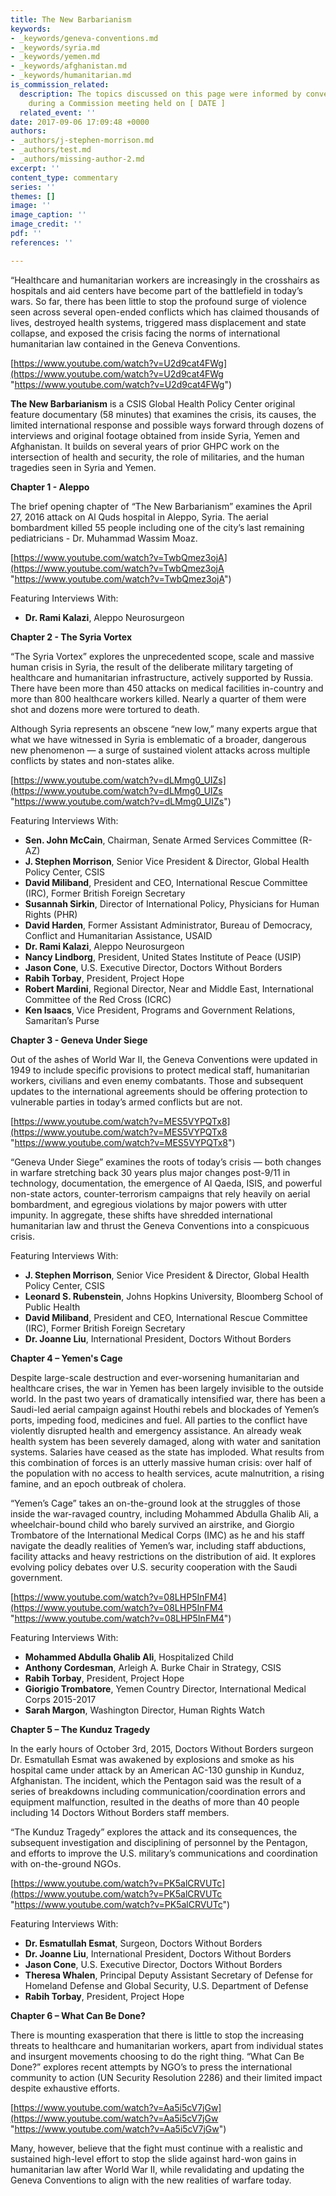 ```yaml
---
title: The New Barbarianism
keywords:
- _keywords/geneva-conventions.md
- _keywords/syria.md
- _keywords/yemen.md
- _keywords/afghanistan.md
- _keywords/humanitarian.md
is_commission_related:
  description: The topics discussed on this page were informed by conversations held
    during a Commission meeting held on [ DATE ]
  related_event: ''
date: 2017-09-06 17:09:48 +0000
authors:
- _authors/j-stephen-morrison.md
- _authors/test.md
- _authors/missing-author-2.md
excerpt: ''
content_type: commentary
series: ''
themes: []
image: ''
image_caption: ''
image_credit: ''
pdf: ''
references: ''

---
```

“Healthcare and humanitarian workers are increasingly in the crosshairs as hospitals and aid centers have become part of the battlefield in today’s wars. So far, there has been little to stop the profound surge of violence seen across several open-ended conflicts which has claimed thousands of lives, destroyed health systems, triggered mass displacement and state collapse, and exposed the crisis facing the norms of international humanitarian law contained in the Geneva Conventions.

[https://www.youtube.com/watch?v=U2d9cat4FWg](https://www.youtube.com/watch?v=U2d9cat4FWg "https://www.youtube.com/watch?v=U2d9cat4FWg")

**The New Barbarianism** is a CSIS Global Health Policy Center original feature documentary (58 minutes) that examines the crisis, its causes, the limited international response and possible ways forward through dozens of interviews and original footage obtained from inside Syria, Yemen and Afghanistan. It builds on several years of prior GHPC work on the intersection of health and security, the role of militaries, and the human tragedies seen in Syria and Yemen.

**Chapter 1 - Aleppo**

The brief opening chapter of “The New Barbarianism” examines the April 27, 2016 attack on Al Quds hospital in Aleppo, Syria. The aerial bombardment killed 55 people including one of the city’s last remaining pediatricians - Dr. Muhammad Wassim Moaz.

[https://www.youtube.com/watch?v=TwbQmez3ojA](https://www.youtube.com/watch?v=TwbQmez3ojA "https://www.youtube.com/watch?v=TwbQmez3ojA")

Featuring Interviews With:

* **Dr. Rami Kalazi**, Aleppo Neurosurgeon

**Chapter 2 - The Syria Vortex**

“The Syria Vortex” explores the unprecedented scope, scale and massive human crisis in Syria, the result of the deliberate military targeting of healthcare and humanitarian infrastructure, actively supported by Russia. There have been more than 450 attacks on medical facilities in-country and more than 800 healthcare workers killed. Nearly a quarter of them were shot and dozens more were tortured to death.

Although Syria represents an obscene “new low,” many experts argue that what we have witnessed in Syria is emblematic of a broader, dangerous new phenomenon — a surge of sustained violent attacks across multiple conflicts by states and non-states alike.

[https://www.youtube.com/watch?v=dLMmg0_UIZs](https://www.youtube.com/watch?v=dLMmg0_UIZs "https://www.youtube.com/watch?v=dLMmg0_UIZs") 

Featuring Interviews With:

* **Sen. John McCain**, Chairman, Senate Armed Services Committee (R-AZ)
* **J. Stephen Morrison**, Senior Vice President & Director, Global Health Policy Center, CSIS
* **David Miliband**, President and CEO, International Rescue Committee (IRC), Former British Foreign Secretary
* **Susannah Sirkin**, Director of International Policy, Physicians for Human Rights (PHR)
* **David Harden**, Former Assistant Administrator, Bureau of Democracy, Conflict and Humanitarian Assistance, USAID
* **Dr. Rami Kalazi**, Aleppo Neurosurgeon
* **Nancy Lindborg**, President, United States Institute of Peace (USIP)
* **Jason Cone**, U.S. Executive Director, Doctors Without Borders
* **Rabih Torbay**, President, Project Hope
* **Robert Mardini**, Regional Director, Near and Middle East, International Committee of the Red Cross (ICRC)
* **Ken Isaacs**, Vice President, Programs and Government Relations, Samaritan’s Purse

**Chapter 3 - Geneva Under Siege**

Out of the ashes of World War II, the Geneva Conventions were updated in 1949 to include specific provisions to protect medical staff, humanitarian workers, civilians and even enemy combatants. Those and subsequent updates to the international agreements should be offering protection to vulnerable parties in today’s armed conflicts but are not.

[https://www.youtube.com/watch?v=MES5VYPQTx8](https://www.youtube.com/watch?v=MES5VYPQTx8 "https://www.youtube.com/watch?v=MES5VYPQTx8") 

“Geneva Under Siege” examines the roots of today’s crisis — both changes in warfare stretching back 30 years plus major changes post-9/11 in technology, documentation, the emergence of Al Qaeda, ISIS, and powerful non-state actors, counter-terrorism campaigns that rely heavily on aerial bombardment, and egregious violations by major powers with utter impunity. In aggregate, these shifts have shredded international humanitarian law and thrust the Geneva Conventions into a conspicuous crisis.

Featuring Interviews With:

* **J. Stephen Morrison**, Senior Vice President & Director, Global Health Policy Center, CSIS
* **Leonard S. Rubenstein**, Johns Hopkins University, Bloomberg School of Public Health
* **David Miliband**, President and CEO, International Rescue Committee (IRC), Former British Foreign Secretary
* **Dr. Joanne Liu**, International President, Doctors Without Borders

**Chapter 4 – Yemen's Cage**

Despite large-scale destruction and ever-worsening humanitarian and healthcare crises, the war in Yemen has been largely invisible to the outside world. In the past two years of dramatically intensified war, there has been a Saudi-led aerial campaign against Houthi rebels and blockades of Yemen’s ports, impeding food, medicines and fuel. All parties to the conflict have violently disrupted health and emergency assistance. An already weak health system has been severely damaged, along with water and sanitation systems. Salaries have ceased as the state has imploded. What results from this combination of forces is an utterly massive human crisis: over half of the population with no access to health services, acute malnutrition, a rising famine, and an epoch outbreak of cholera.

“Yemen’s Cage” takes an on-the-ground look at the struggles of those inside the war-ravaged country, including Mohammed Abdulla Ghalib Ali, a wheelchair-bound child who barely survived an airstrike, and Giorgio Trombatore of the International Medical Corps (IMC) as he and his staff navigate the deadly realities of Yemen’s war, including staff abductions, facility attacks and heavy restrictions on the distribution of aid. It explores evolving policy debates over U.S. security cooperation with the Saudi government.

[https://www.youtube.com/watch?v=08LHP5InFM4](https://www.youtube.com/watch?v=08LHP5InFM4 "https://www.youtube.com/watch?v=08LHP5InFM4") 

Featuring Interviews With:

* **Mohammed Abdulla Ghalib Ali**, Hospitalized Child
* **Anthony Cordesman**, Arleigh A. Burke Chair in Strategy, CSIS
* **Rabih Torbay**, President, Project Hope
* **Giorigio Trombatore**, Yemen Country Director, International Medical Corps 2015-2017
* **Sarah Margon**, Washington Director, Human Rights Watch

**Chapter 5 – The Kunduz Tragedy**

In the early hours of October 3rd, 2015, Doctors Without Borders surgeon Dr. Esmatullah Esmat was awakened by explosions and smoke as his hospital came under attack by an American AC-130 gunship in Kunduz, Afghanistan. The incident, which the Pentagon said was the result of a series of breakdowns including communication/coordination errors and equipment malfunction, resulted in the deaths of more than 40 people including 14 Doctors Without Borders staff members.

“The Kunduz Tragedy” explores the attack and its consequences, the subsequent investigation and disciplining of personnel by the Pentagon, and efforts to improve the U.S. military’s communications and coordination with on-the-ground NGOs.

[https://www.youtube.com/watch?v=PK5alCRVUTc](https://www.youtube.com/watch?v=PK5alCRVUTc "https://www.youtube.com/watch?v=PK5alCRVUTc") 

Featuring Interviews With:

* **Dr. Esmatullah Esmat**, Surgeon, Doctors Without Borders
* **Dr. Joanne Liu**, International President, Doctors Without Borders
* **Jason Cone**, U.S. Executive Director, Doctors Without Borders
* **Theresa Whalen**, Principal Deputy Assistant Secretary of Defense for Homeland Defense and Global Security, U.S. Department of Defense
* **Rabih Torbay**, President, Project Hope

**Chapter 6 – What Can Be Done?**

There is mounting exasperation that there is little to stop the increasing threats to healthcare and humanitarian workers, apart from individual states and insurgent movements choosing to do the right thing. “What Can Be Done?” explores recent attempts by NGO’s to press the international community to action (UN Security Resolution 2286) and their limited impact despite exhaustive efforts.

[https://www.youtube.com/watch?v=Aa5i5cV7jGw](https://www.youtube.com/watch?v=Aa5i5cV7jGw "https://www.youtube.com/watch?v=Aa5i5cV7jGw")

Many, however, believe that the fight must continue with a realistic and sustained high-level effort to stop the slide against hard-won gains in humanitarian law after World War II, while revalidating and updating the Geneva Conventions to align with the new realities of warfare today.